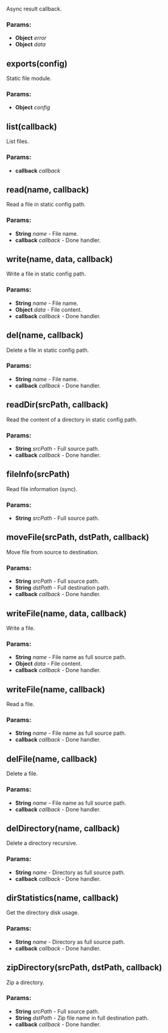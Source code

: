 

<!-- Start lib/file.module.js -->

Async result callback.

### Params: 

* **Object** *error* 
* **Object** *data* 

## exports(config)

Static file module.

### Params: 

* **Object** *config* 

## list(callback)

List files.

### Params: 

* **callback** *callback* 

## read(name, callback)

Read a file in static config path.

### Params: 

* **String** *name* - File name.
* **callback** *callback* - Done handler.

## write(name, data, callback)

Write a file in static config path.

### Params: 

* **String** *name* - File name.
* **Object** *data* - File content.
* **callback** *callback* - Done handler.

## del(name, callback)

Delete a file in static config path.

### Params: 

* **String** *name* - File name.
* **callback** *callback* - Done handler.

## readDir(srcPath, callback)

Read the content of a directory in static config path.

### Params: 

* **String** *srcPath* - Full source path.
* **callback** *callback* - Done handler.

## fileInfo(srcPath)

Read file information (sync).

### Params: 

* **String** *srcPath* - Full source path.

## moveFile(srcPath, dstPath, callback)

Move file from source to destination.

### Params: 

* **String** *srcPath* - Full source path.
* **String** *dstPath* - Full destination path.
* **callback** *callback* - Done handler.

## writeFile(name, data, callback)

Write a file.

### Params: 

* **String** *name* - File name as full source path.
* **Object** *data* - File content.
* **callback** *callback* - Done handler.

## writeFile(name, callback)

Read a file.

### Params: 

* **String** *name* - File name as full source path.
* **callback** *callback* - Done handler.

## delFile(name, callback)

Delete a file.

### Params: 

* **String** *name* - File name as full source path.
* **callback** *callback* - Done handler.

## delDirectory(name, callback)

Delete a directory recursive.

### Params: 

* **String** *name* - Directory as full source path.
* **callback** *callback* - Done handler.

## dirStatistics(name, callback)

Get the directory disk usage.

### Params: 

* **String** *name* - Directory as full source path.
* **callback** *callback* - Done handler.

## zipDirectory(srcPath, dstPath, callback)

Zip a directory.

### Params: 

* **String** *srcPath* - Full source path.
* **String** *dstPath* - Zip file name in full destination path.
* **callback** *callback* - Done handler.

<!-- End lib/file.module.js -->

